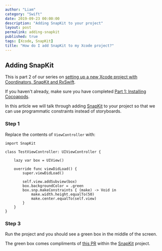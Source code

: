 ```yaml
---
author: "Liam"
category: "Swift"
date: 2019-09-23 00:00:00
description: "Adding SnapKit to your project"
layout: post
permalink: adding-snapkit
published: true
tags: [Xcode, SnapKit]
title: "How do I add SnapKit to my Xcode project?"
---
```


## Adding SnapKit

This is part 2 of our series on [setting up a new Xcode project with Coordinators, SnapKit and RxSwift](2019-09-02-xcode-coordinators-snapkit-rxswift-intro).

If you haven't already, make sure you have completed [Part 1: Installing Cocoapods](2019-09-09-installing-cocoapods).

In this article we will talk through adding [SnapKit](https://github.com/SnapKit/SnapKit) to your project so that we can use programmatic constraints instead of storyboards.

### Step 1

Replace the contents of `ViewController` with:

```
import SnapKit

class TestViewController: UIViewController {

    lazy var box = UIView()

    override func viewDidLoad() {
        super.viewDidLoad()

        self.view.addSubview(box)
        box.backgroundColor = .green
        box.snp.makeConstraints { (make) -> Void in
            make.width.height.equalTo(50)
            make.center.equalTo(self.view)
        }
    }
}
```

### Step 3

Run the project and you should see a green box in the middle of the screen.

The green box comes compliments of [this PR](https://github.com/SnapKit/SnapKit/pull/61) within the [SnapKit](https://github.com/SnapKit/SnapKit) project.
